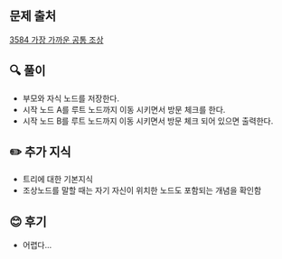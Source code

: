## 문제 출처

<a href="https://www.acmicpc.net/problem/3584" rel="nofollow">3584 가장 가까운 공통 조상</a>

## 🔍 풀이
- 부모와 자식 노드를 저장한다.
- 시작 노드 A를 루트 노드까지 이동 시키면서 방문 체크를 한다.
- 시작 노드 B를 루트 노드까지 이동 시키면서 방문 체크 되어 있으면 출력한다.

## ✏️ 추가 지식
- 트리에 대한 기본지식
- 조상노드를 말할 때는 자기 자신이 위치한 노드도 포함되는 개념을 확인함
## 😊 후기
- 어렵다...
